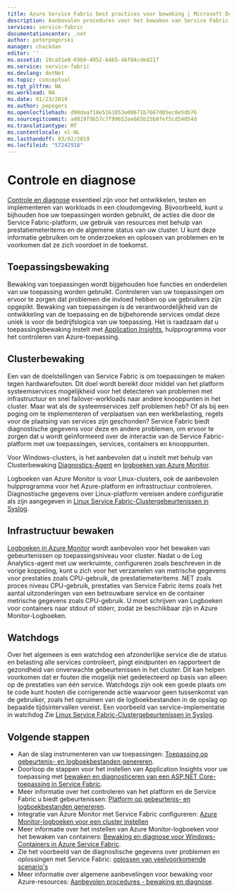 ```yaml
---
title: Azure Service Fabric best practices voor bewaking | Microsoft Docs
description: Aanbevolen procedures voor het bewaken van Service Fabric-clusters en toepassingen.
services: service-fabric
documentationcenter: .net
author: peterpogorski
manager: chackdan
editor: ''
ms.assetid: 19ca51e8-69b9-4952-b4b5-4bf04cded217
ms.service: service-fabric
ms.devlang: dotNet
ms.topic: conceptual
ms.tgt_pltfrm: NA
ms.workload: NA
ms.date: 01/23/2019
ms.author: pepogors
ms.openlocfilehash: d90daaf18e5161053e00671b7667d05ec8e5db76
ms.sourcegitcommit: ad019f9b57c7f99652ee665b25b8fef5cd54054d
ms.translationtype: MT
ms.contentlocale: nl-NL
ms.lasthandoff: 03/02/2019
ms.locfileid: "57242918"
---
```

# <a name="monitoring-and-diagnostics"></a>Controle en diagnose

[Controle en diagnose](https://docs.microsoft.com/azure/service-fabric/service-fabric-diagnostics-overview) essentieel zijn voor het ontwikkelen, testen en implementeren van workloads in een cloudomgeving. Bijvoorbeeld, kunt u bijhouden hoe uw toepassingen worden gebruikt, de acties die door de Service Fabric-platform, uw gebruik van resources met behulp van prestatiemeteritems en de algemene status van uw cluster. U kunt deze informatie gebruiken om te onderzoeken en oplossen van problemen en te voorkomen dat ze zich voordoet in de toekomst.

## <a name="application-monitoring"></a>Toepassingsbewaking

Bewaking van toepassingen wordt bijgehouden hoe functies en onderdelen van uw toepassing worden gebruikt. Controleren van uw toepassingen om ervoor te zorgen dat problemen die invloed hebben op uw gebruikers zijn opgepikt. Bewaking van toepassingen is de verantwoordelijkheid van de ontwikkeling van de toepassing en de bijbehorende services omdat deze uniek is voor de bedrijfslogica van uw toepassing. Het is raadzaam dat u toepassingsbewaking instelt met [Application Insights](https://docs.microsoft.com/azure/service-fabric/service-fabric-tutorial-monitoring-aspnet), hulpprogramma voor het controleren van Azure-toepassing.

## <a name="cluster-monitoring"></a>Clusterbewaking

Een van de doelstellingen van Service Fabric is om toepassingen te maken tegen hardwarefouten. Dit doel wordt bereikt door middel van het platform systeemservices mogelijkheid voor het detecteren van problemen met infrastructuur en snel failover-workloads naar andere knooppunten in het cluster. Maar wat als de systeemservices zelf problemen heb? Of als bij een poging om te implementeren of verplaatsen van een werkbelasting, regels voor de plaatsing van services zijn geschonden? Service Fabric biedt diagnostische gegevens voor deze en andere problemen, om ervoor te zorgen dat u wordt geïnformeerd over de interactie van de Service Fabric-platform met uw toepassingen, services, containers en knooppunten.

Voor Windows-clusters, is het aanbevolen dat u instelt met behulp van Clusterbewaking [Diagnostics-Agent](https://docs.microsoft.com/azure/service-fabric/service-fabric-diagnostics-event-aggregation-wad) en [logboeken van Azure Monitor](https://docs.microsoft.com/azure/service-fabric/service-fabric-diagnostics-oms-setup).

Logboeken van Azure Monitor is voor Linux-clusters, ook de aanbevolen hulpprogramma voor het Azure-platform en infrastructuur controleren. Diagnostische gegevens over Linux-platform vereisen andere configuratie als zijn aangegeven in [Linux Service Fabric-Clustergebeurtenissen in Syslog](https://docs.microsoft.com/azure/service-fabric/service-fabric-diagnostics-oms-syslog).

## <a name="infrastructure-monitoring"></a>Infrastructuur bewaken

[Logboeken in Azure Monitor](https://docs.microsoft.com/azure/service-fabric/service-fabric-diagnostics-oms-agent) wordt aanbevolen voor het bewaken van gebeurtenissen op toepassingsniveau voor cluster. Nadat u de Log Analytics-agent met uw werkruimte, configureren zoals beschreven in de vorige koppeling, kunt u zich voor het verzamelen van metrische gegevens voor prestaties zoals CPU-gebruik, de prestatiemeteritems .NET zoals proces niveau CPU-gebruik, prestaties van Service Fabric items zoals het aantal uitzonderingen van een betrouwbare service en de container metrische gegevens zoals CPU-gebruik.  U moet schrijven van Logboeken voor containers naar stdout of stderr, zodat ze beschikbaar zijn in Azure Monitor-Logboeken.

## <a name="watchdogs"></a>Watchdogs

Over het algemeen is een watchdog een afzonderlijke service die de status en belasting alle services controleert, pingt eindpunten en rapporteert de gezondheid van onverwachte gebeurtenissen in het cluster. Dit kan helpen voorkomen dat er fouten die mogelijk niet gedetecteerd op basis van alleen op de prestaties van één service. Watchdogs zijn ook een goede plaats om te code kunt hosten die corrigerende actie waarvoor geen tussenkomst van de gebruiker, zoals het opruimen van de logboekbestanden in de opslag op bepaalde tijdsintervallen vereist. Een voorbeeld van service-implementatie in watchdog Zie [Linux Service Fabric-Clustergebeurtenissen in Syslog](https://github.com/Azure-Samples/service-fabric-watchdog-service).

## <a name="next-steps"></a>Volgende stappen

* Aan de slag instrumenteren van uw toepassingen: [Toepassing op gebeurtenis- en logboekbestanden genereren](service-fabric-diagnostics-event-generation-app.md).
* Doorloop de stappen voor het instellen van Application Insights voor uw toepassing met [bewaken en diagnosticeren van een ASP.NET Core-toepassing in Service Fabric](service-fabric-tutorial-monitoring-aspnet.md).
* Meer informatie over het controleren van het platform en de Service Fabric u biedt gebeurtenissen: [Platform op gebeurtenis- en logboekbestanden genereren](service-fabric-diagnostics-event-generation-infra.md).
* Integratie van Azure Monitor met Service Fabric configureren: [Azure Monitor-logboeken voor een cluster instellen](service-fabric-diagnostics-oms-setup.md)
* Meer informatie over het instellen van Azure Monitor-logboeken voor het bewaken van containers: [Bewaking en diagnose voor Windows-Containers in Azure Service Fabric](service-fabric-tutorial-monitoring-wincontainers.md).
* Zie het voorbeeld van de diagnostische gegevens over problemen en oplossingen met Service Fabric: [oplossen van veelvoorkomende scenario's](service-fabric-diagnostics-common-scenarios.md)
* Meer informatie over algemene aanbevelingen voor bewaking voor Azure-resources: [Aanbevolen procedures - bewaking en diagnose](https://docs.microsoft.com/azure/architecture/best-practices/monitoring).